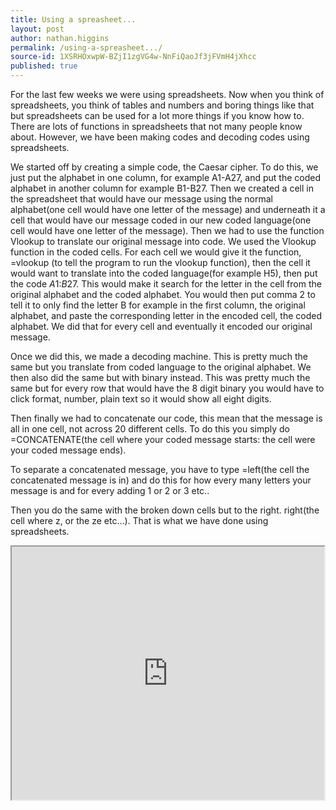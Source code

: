 ```yaml
---
title: Using a spreasheet...
layout: post
author: nathan.higgins
permalink: /using-a-spreasheet.../
source-id: 1XSRHOxwpW-BZjI1zgVG4w-NnFiQaoJf3jFVmH4jXhcc
published: true
---
```

For the last few weeks we were using spreadsheets. Now when you think of spreadsheets, you think of tables and numbers and boring things like that but spreadsheets can be used for a lot more things if you know how to. There are lots of functions in spreadsheets that not many people know about. However, we have been making codes and decoding codes using spreadsheets.

We started off by creating a simple code, the Caesar cipher. To do this, we just put the alphabet in one column, for example A1-A27, and put the coded alphabet in another column for example B1-B27.  Then we created a cell in the spreadsheet that would have our message using the normal alphabet(one cell would have one letter of the message) and underneath it a cell that would have our message coded in our new coded language(one cell would have one letter of the message). Then we had to use the function Vlookup to translate our original message into code. We used the Vlookup function in the coded cells. For each cell we would give it the function, =vlookup (to tell the program to run the vlookup function), then the cell it would want to translate into the coded language(for example H5), then put the code $A$1:$B$27. This would make it search for the letter in the cell from the original alphabet and the coded alphabet. You would then put comma 2 to tell it to only find the letter B for example in the first column, the original alphabet, and paste the corresponding letter in the encoded cell, the coded alphabet. We did that for every cell and eventually it encoded our original message. 

Once we did this, we made a decoding machine. This is pretty much the same but you translate from coded language to the original alphabet.  We then also did the same but with binary instead. This was pretty much the same but for every row that would have the 8 digit binary you would have to click format, number, plain text so it would show all eight digits.

Then finally we had to concatenate our code, this mean that the message is all in one cell, not across 20 different cells. To do this you simply do =CONCATENATE(the cell where your coded message starts: the cell were your coded message ends).

 To separate a concatenated message, you have to type =left(the cell the concatenated message is in) and do this for how every many letters your message is and for every adding 1 or 2 or 3 etc.. 

Then you do the same with the broken down cells but to the right. right(the cell where z, or the ze etc…). That is what we have done using spreadsheets.

<iframe height="405px" width="500px" src="https://docs.google.com/spreadsheets/d/e/2PACX-1vShm9DGx1crJ8KZueAECxzr2dM2Dkh8E8wx3A-MM6i8rwWShGhs0WDTHEH-MHgKe8pGZumhV-xaE1AB/pubhtml?widget=true&amp;headers=false"></iframe>
